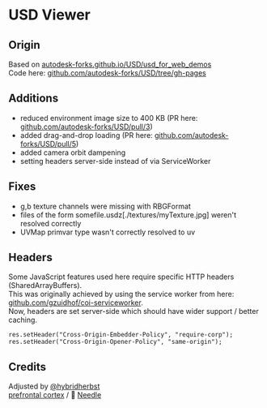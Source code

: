 # USD Viewer

## Origin

Based on [autodesk-forks.github.io/USD/usd_for_web_demos](https://autodesk-forks.github.io/USD/usd_for_web_demos/)  
Code here: [github.com/autodesk-forks/USD/tree/gh-pages](https://github.com/autodesk-forks/USD/tree/gh-pages)

## Additions

- reduced environment image size to 400 KB (PR here: [github.com/autodesk-forks/USD/pull/3](https://github.com/autodesk-forks/USD/pull/3))
- added drag-and-drop loading (PR here: [github.com/autodesk-forks/USD/pull/5](https://github.com/autodesk-forks/USD/pull/5))
- added camera orbit dampening
- setting headers server-side instead of via ServiceWorker

## Fixes

- g,b texture channels were missing with RBGFormat
- files of the form somefile.usdz[./textures/myTexture.jpg] weren't resolved correctly
- UVMap primvar type wasn't correctly resolved to uv

## Headers

Some JavaScript features used here require specific HTTP headers (SharedArrayBuffers).  
This was originally achieved by using the service worker from here: [github.com/gzuidhof/coi-serviceworker](https://github.com/gzuidhof/coi-serviceworker/blob/master/coi-serviceworker.js).  
Now, headers are set server-side which should have wider support / better caching.

```
res.setHeader("Cross-Origin-Embedder-Policy", "require-corp");
res.setHeader("Cross-Origin-Opener-Policy", "same-origin");
```

## Credits

Adjusted by [@hybridherbst](https://twitter.com/hybridherbst)  
[prefrontal cortex](https://prefrontalcortex.de) / 🌵 [Needle](https://needle.tools)
